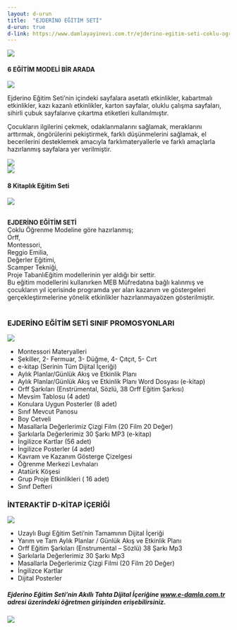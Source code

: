 ```yaml
---
layout: d-urun
title:  "EJDERİNO EĞİTİM SETİ"
d-urun: true
d-link: https://www.damlayayinevi.com.tr/ejderino-egitim-seti-coklu-ogrenme-modeli
---
```

<section>
    <div class="container">
        <div class="row">
            <div class="col-12 text-center my-auto">
                <img src="{{ site.baseurl }}/assets/images/egitim-setleri/ejderino/1.jpg"> 
            </div>
            <div class="col text-center mt-4">
                <h4><strong>6 EĞİTİM MODELİ BİR ARADA</strong><br></h4>
            </div>
        </div>
        <div class="row">
            <div class="col-12 col-md-6 text-center my-auto">
                <img src="{{ site.baseurl }}/assets/images/egitim-setleri/ejderino/2.jpg">
            </div>
            <div class="col text-center my-auto">
                <p>Ejderino Eğitim&nbsp;Seti’nin içindeki sayfalara asetatlı etkinlikler, kabartmalı etkinlikler, kazı kazanlı etkinlikler, karton sayfalar, oluklu çalışma sayfaları, sihirli çubuk sayfalarıve çıkartma etiketleri kullanılmıştır.<br></p>
            </div>
        </div>
        <div class="row">
            <div class="col text-center my-auto">
                <p>Çocukların ilgilerini çekmek, odaklanmalarını sağlamak, meraklarını arttırmak, öngörülerini pekiştirmek, farklı düşünmelerini sağlamak, el becerilerini desteklemek amacıyla farklımateryallerle ve farklı amaçlarla hazırlanmış sayfalara
                    yer verilmiştir.<br></p>
            </div>
            <div class="col-12 col-md-6 text-center my-auto">
                <img src="{{ site.baseurl }}/assets/images/egitim-setleri/ejderino/3.jpg">
            </div>
        </div>
        <div class="row">
            <div class="col-12 text-center my-auto">
                <img src="{{ site.baseurl }}/assets/images/egitim-setleri/ejderino/4.jpg">
            </div>
            <div class="col text-center mt-4">
                <h4><strong>8 Kitaplık Eğitim Seti</strong><br></h4>
            </div>
        </div>
        <div class="row">
            <div class="col-12 col-md-6 text-center my-auto">
                <img src="{{ site.baseurl }}/assets/images/egitim-setleri/ejderino/5.jpg">
            </div>
            <div class="col text-center my-auto">
                <p><br><strong>EJDERİNO EĞİTİM SETİ</strong><br>Çoklu Öğrenme Modeline göre hazırlanmış;<br>Orff,<br>Montessori,<br>Reggio Emilia,<br>Değerler Eğitimi,<br>Scamper Tekniği,<br>Proje TabanlıEğitim modellerinin yer aldığı bir settir.<br>Bu
                    eğitim modellerini kullanırken MEB Müfredatına bağlı kalınmış ve çocukların yıl içerisinde programda yer alan kazanım ve göstergeleri gerçekleştirmelerine yönelik etkinlikler hazırlanmayaözen gösterilmiştir.<br><br></p>
            </div>
        </div>
        <div class="row">
            <div class="col-12">
                <h3 class="text-center"><strong>EJDERİNO EĞİTİM SETİ SINIF PROMOSYONLARI</strong><br></h3>
            </div>
            <div class="col-md-6 col-xl-6 text-center my-auto">
                <img src="{{ site.baseurl }}/assets/images/egitim-setleri/ejderino/6.jpg">
            </div>
            <div class="col-md-6 col-xl-6">
                <ul>
                    <li>Montessori Materyalleri<br></li>
                    <li>Şekiller, 2- Fermuar, 3- Düğme, 4- Çıtçıt, 5- Cırt<br></li>
                    <li>e-kitap (Serinin Tüm Dijital İçeriği)<br></li>
                    <li>Aylık Planlar/Günlük Akış ve Etkinlik Planı<br></li>
                    <li>Aylık Planlar/Günlük Akış ve Etkinlik Planı Word Dosyası (e-kitap)<br></li>
                    <li>Orff Şarkıları (Enstrümental, Sözlü, 38 Orff Eğitim Şarkısı)<br></li>
                    <li>Mevsim Tablosu (4 adet)<br></li>
                    <li>Konulara Uygun Posterler (8 adet)<br></li>
                    <li>Sınıf Mevcut Panosu<br></li>
                    <li>Boy Cetveli<br></li>
                    <li>Masallarla Değerlerimiz Çizgi Film (20 Film 20 Değer)<br></li>
                    <li>Şarkılarla Değerlerimiz 30 Şarkı MP3 (e-kitap)<br></li>
                    <li>İngilizce Kartlar (56 adet)<br></li>
                    <li>İngilizce Posterler (4 adet)<br></li>
                    <li>Kavram ve Kazanım Gösterge Çizelgesi<br></li>
                    <li>Öğrenme Merkezi Levhaları<br></li>
                    <li>Atatürk Köşesi<br></li>
                    <li>Grup Proje Etkinlikleri ( 16 adet)<br></li>
                    <li>Sınıf Defteri<br></li>
                </ul>
            </div>
        </div>
        <div class="row">
            <div class="col-12">
                <h3 class="text-center"><strong>İNTERAKTİF D-KİTAP İÇERİĞİ</strong><br></h3>
            </div>
            <div class="col-md-6 col-xl-6 text-center my-auto">
                <img src="{{ site.baseurl }}/assets/images/egitim-setleri/ejderino/7.jpg">
            </div>
            <div class="col-md-6 col-xl-6 my-auto">
                <ul>
                    <li>Uzaylı Bugi Eğitim Seti’nin Tamamının Dijital İçeriği<br></li>
                    <li>Yarım ve Tam Aylık Planlar / Günlük Akış ve Etkinlik Planı<br></li>
                    <li>Orff Eğitim Şarkıları (Enstrumental – Sözlü) 38 Şarkı Mp3<br></li>
                    <li>Şarkılarla Değerlerimiz 30 Şarkı Mp3<br></li>
                    <li>Masallarla Değerlerimiz Çizgi Filmi (20 Film 20 Değer)<br></li>
                    <li>İngilizce Kartlar<br></li>
                    <li>Dijital Posterler<br></li>
                </ul>
            </div>
        </div>
        <div class="row">
            <div class="col-12">
                <h5 class="text-center">Ejderino Eğitim Seti’nin Akıllı Tahta Dijital İçeriğine <a href="https://e-damla.com.tr/">www.e-damla.com.tr</a> adresi üzerindeki öğretmen girişinden erişebilirsiniz.<br></h5>
            </div>
            <div class="col-md-12 col-xl-12 text-center my-auto">
                <img src="{{ site.baseurl }}/assets/images/egitim-setleri/ejderino/8.jpg">
            </div>
        </div>
    </div>
</section>